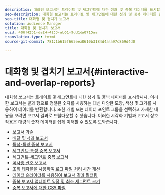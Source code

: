 ```yaml
---
description: 대화형 보고서는 트레이트 및 세그먼트에 대한 성과 및 중복 데이터를 표시합니다. 이러한 보고서는 열과 행으로 정렬된 숫자를 사용하는 대신 다양한 모양, 색상 및 크기를 사용하여 데이터를 반환합니다. 또한 개별 또는 데이터 포인트 그룹을 선택하고 자세한 내용을 보려면 보고서 결과로 드릴다운할 수 있습니다. 이러한 시각화 기법과 보고서 상호 작용은 대량의 숫자 데이터를 쉽게 이해할 수 있도록 도와줍니다.
seo-description: 대화형 보고서는 트레이트 및 세그먼트에 대한 성과 및 중복 데이터를 표시합니다. 이러한 보고서는 열과 행으로 정렬된 숫자를 사용하는 대신 다양한 모양, 색상 및 크기를 사용하여 데이터를 반환합니다. 또한 개별 또는 데이터 포인트 그룹을 선택하고 자세한 내용을 보려면 보고서 결과로 드릴다운할 수 있습니다. 이러한 시각화 기법과 보고서 상호 작용은 대량의 숫자 데이터를 쉽게 이해할 수 있도록 도와줍니다.
seo-title: 대화형 및 겹치기 보고서
solution: Audience Manager
title: 대화형 및 겹치기 보고서
uuid: 486f4251-da24-4253-ab01-9dd1da8715aa
translation-type: tm+mt
source-git-commit: 78121b615f665eea8610b3184d4a4a97c869d4d0

---
```



# 대화형 및 겹치기 보고서{#interactive-and-overlap-reports}

대화형 보고서는 트레이트 및 세그먼트에 대한 성과 및 중복 데이터를 표시합니다. 이러한 보고서는 열과 행으로 정렬된 숫자를 사용하는 대신 다양한 모양, 색상 및 크기를 사용하여 데이터를 반환합니다. 또한 개별 또는 데이터 포인트 그룹을 선택하고 자세한 내용을 보려면 보고서 결과로 드릴다운할 수 있습니다. 이러한 시각화 기법과 보고서 상호 작용은 대량의 숫자 데이터를 쉽게 이해할 수 있도록 도와줍니다.

+ [보고서 기술](interactive-report-technology.md)
+ [배달 및 성과 보고서](delivery-performance-report.md)
+ [특성-특성 중복 보고서](trait-trait-overlap-report.md)
+ [세그먼트-특성 중복 보고서](segment-trait-overlap-report.md)
+ [세그먼트-세그먼트 중복 보고서](segment-segment-overlap-report.md)
+ [미사용 신호 보고서](unused-signals.md)
+ [조회 테이블을 사용하여 로그 파일 처리 시간 개선](lookup-tables.md)
+ [데이터 슬라이더를 사용하여 보고서 결과 필터링](data-sliders.md)
+ [중복 보고서:업데이트 일정 및 최소 세그먼트 크기](overlap-minimum-segment-size.md)
+ [중복 보고서에 대한 CSV 파일](overlap-csv-files.md)

<!-- 

c_dynamic_reports.xml

 -->
